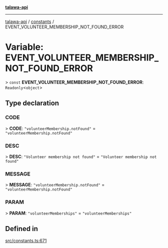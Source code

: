 [**talawa-api**](../../README.md)

***

[talawa-api](../../modules.md) / [constants](../README.md) / EVENT\_VOLUNTEER\_MEMBERSHIP\_NOT\_FOUND\_ERROR

# Variable: EVENT\_VOLUNTEER\_MEMBERSHIP\_NOT\_FOUND\_ERROR

\> `const` **EVENT\_VOLUNTEER\_MEMBERSHIP\_NOT\_FOUND\_ERROR**: `Readonly`\<`object`\>

## Type declaration

### CODE

\> **CODE**: `"volunteerMembership.notFound"` = `"volunteerMembership.notFound"`

### DESC

\> **DESC**: `"Volunteer membership not found"` = `"Volunteer membership not found"`

### MESSAGE

\> **MESSAGE**: `"volunteerMembership.notFound"` = `"volunteerMembership.notFound"`

### PARAM

\> **PARAM**: `"volunteerMemberships"` = `"volunteerMemberships"`

## Defined in

[src/constants.ts:671](https://github.com/PalisadoesFoundation/talawa-api/blob/832d310bae30bd8cb45fb1b44f62dd776dccc52f/src/constants.ts#L671)
